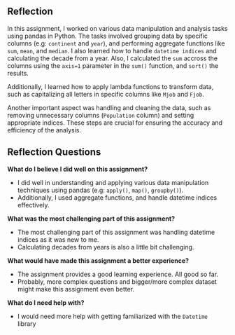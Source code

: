 ## Reflection

In this assignment, I worked on various data manipulation and analysis tasks using pandas in Python. The tasks involved grouping data by specific columns (e.g: `continent` and `year`), and performing aggregate functions like `sum`, `mean`, and `median`. I also learned how to handle `datetime indices` and calculating the decade from a year. Also, I calculated the `sum` accross the columns using the `axis=1` parameter in the `sum()` function, and `sort()` the results.

Additionally, I learned how to apply lambda functions to transform data, such as capitalizing all letters in specific columns like `Mjob` and `Fjob`.

Another important aspect was handling and cleaning the data, such as removing unnecessary columns (`Population` column) and setting appropriate indices. These steps are crucial for ensuring the accuracy and efficiency of the analysis.

## Reflection Questions

**What do I believe I did well on this assignment?**

- I did well in understanding and applying various data manipulation techniques using pandas (e.g: `apply()`, `map()`, `groupby()`).
- Additionally, I used aggregate functions, and handle datetime indices effectively.

**What was the most challenging part of this assignment?**

- The most challenging part of this assignment was handling datetime indices as it was new to me.
- Calculating decades from years is also a little bit challenging.

**What would have made this assignment a better experience?**

- The assignment provides a good learning experience. All good so far.
- Probably, more complex questions and bigger/more complex dataset might make this assignment even better.

**What do I need help with?**

- I would need more help with getting familiarized with the `Datetime` library
